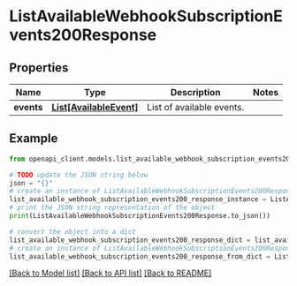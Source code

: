 # ListAvailableWebhookSubscriptionEvents200Response


## Properties

Name | Type | Description | Notes
------------ | ------------- | ------------- | -------------
**events** | [**List[AvailableEvent]**](AvailableEvent.md) | List of available events. | 

## Example

```python
from openapi_client.models.list_available_webhook_subscription_events200_response import ListAvailableWebhookSubscriptionEvents200Response

# TODO update the JSON string below
json = "{}"
# create an instance of ListAvailableWebhookSubscriptionEvents200Response from a JSON string
list_available_webhook_subscription_events200_response_instance = ListAvailableWebhookSubscriptionEvents200Response.from_json(json)
# print the JSON string representation of the object
print(ListAvailableWebhookSubscriptionEvents200Response.to_json())

# convert the object into a dict
list_available_webhook_subscription_events200_response_dict = list_available_webhook_subscription_events200_response_instance.to_dict()
# create an instance of ListAvailableWebhookSubscriptionEvents200Response from a dict
list_available_webhook_subscription_events200_response_from_dict = ListAvailableWebhookSubscriptionEvents200Response.from_dict(list_available_webhook_subscription_events200_response_dict)
```
[[Back to Model list]](../README.md#documentation-for-models) [[Back to API list]](../README.md#documentation-for-api-endpoints) [[Back to README]](../README.md)


